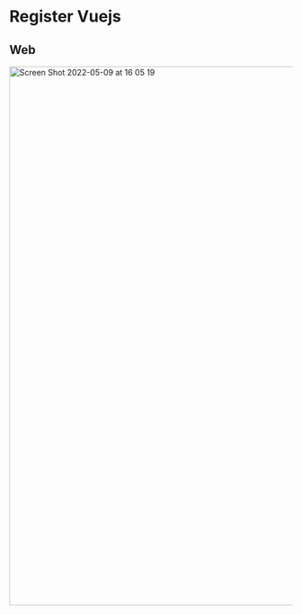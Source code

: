 # Register Vuejs

## Web

<img width="959" alt="Screen Shot 2022-05-09 at 16 05 19" src="https://user-images.githubusercontent.com/25967495/167498594-5427a5af-5de6-4bbd-9c90-8c4effc54d32.png">
